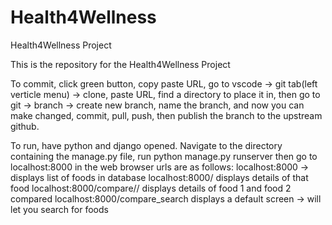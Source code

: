 # Health4Wellness
Health4Wellness Project


This is the repository for the Health4Wellness Project

To commit, click green button, copy paste URL, go to vscode -> git tab(left verticle menu) -> clone, paste URL, find a directory to place it in, then go to git -> branch -> create new branch, name the branch, and now you can make changed, commit, pull, push, then publish the branch to the upstream github.

To run, have python and django opened. Navigate to the directory containing the manage.py file, run python manage.py runserver
then go to localhost:8000 in the web browser
urls are as follows:
localhost:8000 -> displays list of foods in database
localhost:8000/<foodname> displays details of that food
localhost:8000/compare/<food1>/<food2> displays details of food 1 and food 2 compared
localhost:8000/compare_search displays a default screen -> will let you search for foods 
